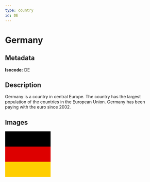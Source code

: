 ```yaml
---
type: country
id: DE
---
```


# Germany

## Metadata

**Isocode:** DE

## Description

Germany is a country in central Europe. The country has the largest population of the countries in the European Union. Germany has been paying with the euro since 2002.

## Images

<img src="de.png" height="150" alt="Germany">